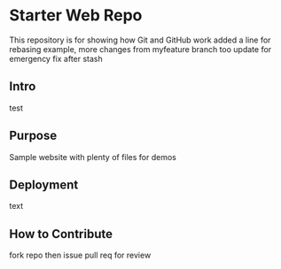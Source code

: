 # Starter Web Repo

This repository is for showing how Git and GitHub work
added a line for rebasing example, more changes from myfeature branch too
update for emergency fix after  stash

## Intro

test

## Purpose

Sample website with plenty of files for demos

## Deployment

text

## How to Contribute

fork repo then issue pull req for review
